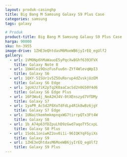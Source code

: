 ```yaml
---
layout: produk-casinghp
title: Big Bang M Samsung Galaxy S9 Plus Case
categories: samsung
tags: galaxy

# Produk
product-title: Big Bang M Samsung Galaxy S9 Plus Case
harga: 90000
sku: hn-3955
image-drive: 1ZHE3eQhtdasM6MoeWB6jyIrEQ_egUlf2
gallery:
  - url: 1VMONp6hMaWauoE5yPqcXw8Ghf6393FVX
    title: Galaxy Note 8
  - url: 1bW4lei9QszFusFuu6n-ZYf4WlevqWpI3
    title: Galaxy S6
  - url: 1QXY-5ISUr1v5Z5OuRorup4dZvskjUzEM
    title: Galaxy S6 Edge
  - url: 1gU4Jz7iK2pTq2K0aaCacSd2n0G50Y4d6
    title: Galaxy S6 Edge Plus
  - url: 16P3Wu4j_NeA2HJ4V-0tXEnszyd7VfDMy
    title: Galaxy S7
  - url: 1yaPR_AcSd2P8XoTdFdLp4R1k8wBz6jgY
    title: Galaxy S7 Edge
  - url: 1UNaitkemhmkmpnqxWG7tirrpQTx3Ft4W
    title: Galaxy S8
  - url: 1b_A74p63fDZpuLhD9zGwd7aqoTY5cxpL
    title: Galaxy S8 Plus
  - url: 1SobL1oniwHZ2ov0i1i-96IQKYqFGyiXs
    title: Galaxy S9
  - url: 1ZHE3eQhtdasM6MoeWB6jyIrEQ_egUlf2
    title: Galaxy S9 Plus
---
```

